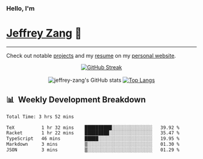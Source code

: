 
### Hello, I'm 
# [Jeffrey Zang](https://www.linkedin.com/in/jeffreyzang/) 🦀

---

Check out notable [projects](https://jeffz.dev/projects) and my [resume](https://jeffz.dev/resume) on my [personal website](https://jeffz.dev/).

<div align = 'center'>

[![GitHub Streak](https://github-readme-streak-stats.herokuapp.com/?user=jeffrey-zang&theme=tokyonight)](https://git.io/streak-stats)
<br></br>
![jeffrey-zang's GitHub stats](https://github-readme-stats.vercel.app/api?username=jeffrey-zang&show_icons=true&theme=tokyonight&hide_rank=true&hide=stars) 
[![Top Langs](https://github-readme-stats.vercel.app/api/top-langs/?username=jeffrey-zang&hide=ShaderLab,HLSL&layout=compact&theme=tokyonight)](https://github.com/anuraghazra/github-readme-stats)

</div>

## 📊 &nbsp;Weekly Development Breakdown
<!--START_SECTION:waka-->

```txt
Total Time: 3 hrs 52 mins

TeX          1 hr 32 mins    ██████████░░░░░░░░░░░░░░░   39.92 %
Racket       1 hr 22 mins    █████████░░░░░░░░░░░░░░░░   35.47 %
TypeScript   46 mins         █████░░░░░░░░░░░░░░░░░░░░   19.95 %
Markdown     3 mins          ▒░░░░░░░░░░░░░░░░░░░░░░░░   01.30 %
JSON         3 mins          ▒░░░░░░░░░░░░░░░░░░░░░░░░   01.29 %
```

<!--END_SECTION:waka-->

